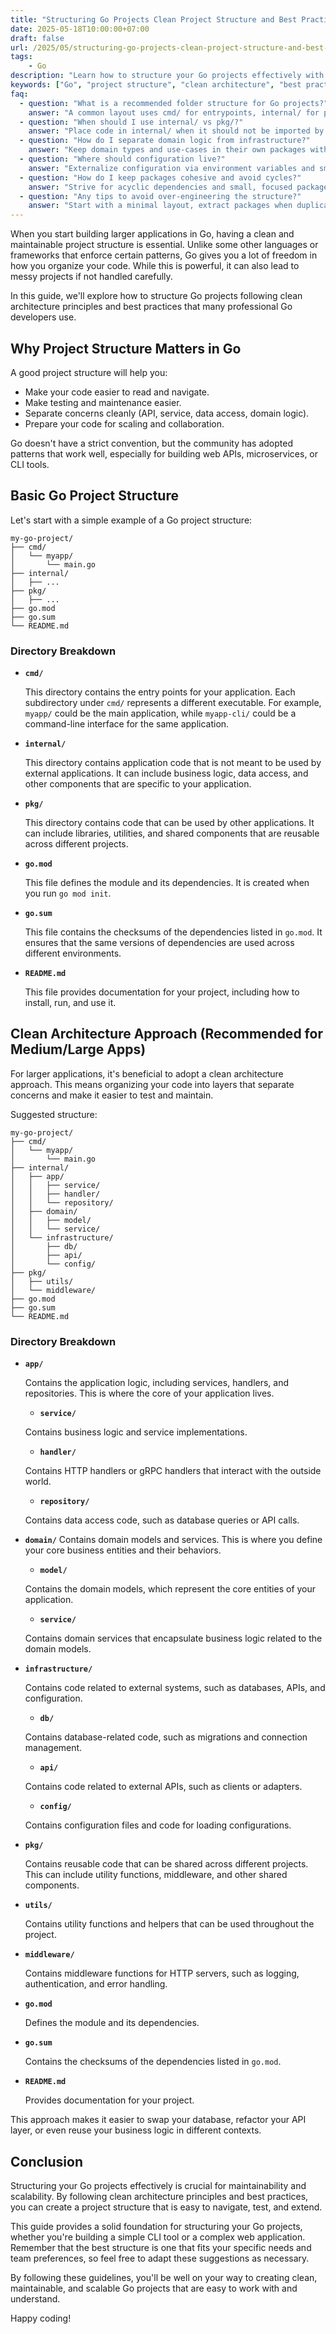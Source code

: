 ```yaml
---
title: "Structuring Go Projects Clean Project Structure and Best Practices"
date: 2025-05-18T10:00:00+07:00
draft: false
url: /2025/05/structuring-go-projects-clean-project-structure-and-best-practices.html
tags:
    - Go
description: "Learn how to structure your Go projects effectively with best practices and clean architecture principles. Discover the ideal directory structure, package organization, and tips for maintainable code."
keywords: ["Go", "project structure", "clean architecture", "best practices", "Go modules"]
faq:
  - question: "What is a recommended folder structure for Go projects?"
    answer: "A common layout uses cmd/ for entrypoints, internal/ for private packages, pkg/ for public libraries, and dedicated folders for configs, migrations, and scripts. Keep it simple and evolve as the project grows."
  - question: "When should I use internal/ vs pkg/?"
    answer: "Place code in internal/ when it should not be imported by other modules. Use pkg/ only for libraries intended for external reuse. For most applications, internal/ is sufficient."
  - question: "How do I separate domain logic from infrastructure?"
    answer: "Keep domain types and use-cases in their own packages with interfaces for infrastructure. Implement adapters for DB, HTTP, and external services in separate packages to maintain clear boundaries."
  - question: "Where should configuration live?"
    answer: "Externalize configuration via environment variables and small config files. Provide defaults, validate at startup, and avoid global mutable state by passing config into constructors."
  - question: "How do I keep packages cohesive and avoid cycles?"
    answer: "Strive for acyclic dependencies and small, focused packages. Define interfaces at the consumer side, invert dependencies, and avoid exporting unnecessary symbols."
  - question: "Any tips to avoid over-engineering the structure?"
    answer: "Start with a minimal layout, extract packages when duplication or coupling appears, and let usage drive boundaries. Favor clarity over patterns for their own sake."
---
```


When you start building larger applications in Go, having a clean and maintainable project structure is essential. Unlike some other languages or frameworks that enforce certain patterns, Go gives you a lot of freedom in how you organize your code. While this is powerful, it can also lead to messy projects if not handled carefully.

In this guide, we'll explore how to structure Go projects following clean architecture principles and best practices that many professional Go developers use.

## Why Project Structure Matters in Go

A good project structure will help you:
- Make your code easier to read and navigate.
- Make testing and maintenance easier.
- Separate concerns cleanly (API, service, data access, domain logic).
- Prepare your code for scaling and collaboration.

Go doesn't have a strict convention, but the community has adopted patterns that work well, especially for building web APIs, microservices, or CLI tools.

## Basic Go Project Structure

Let's start with a simple example of a Go project structure:

```
my-go-project/
├── cmd/
│   └── myapp/
│       └── main.go
├── internal/
│   ├── ...
├── pkg/
│   ├── ...
├── go.mod
├── go.sum
└── README.md
```

### Directory Breakdown

- **`cmd/`**
  
  This directory contains the entry points for your application. Each subdirectory under `cmd/` represents a different executable. For example, `myapp/` could be the main application, while `myapp-cli/` could be a command-line interface for the same application.
- **`internal/`**
  
  This directory contains application code that is not meant to be used by external applications. It can include business logic, data access, and other components that are specific to your application.
- **`pkg/`**
  
  This directory contains code that can be used by other applications. It can include libraries, utilities, and shared components that are reusable across different projects.
- **`go.mod`**
  
  This file defines the module and its dependencies. It is created when you run `go mod init`.
- **`go.sum`**
  
  This file contains the checksums of the dependencies listed in `go.mod`. It ensures that the same versions of dependencies are used across different environments.
- **`README.md`**
  
  This file provides documentation for your project, including how to install, run, and use it.


## Clean Architecture Approach (Recommended for Medium/Large Apps)
For larger applications, it's beneficial to adopt a clean architecture approach. This means organizing your code into layers that separate concerns and make it easier to test and maintain.

Suggested structure:

```
my-go-project/
├── cmd/
│   └── myapp/
│       └── main.go
├── internal/
│   ├── app/
│   │   ├── service/
│   │   ├── handler/
│   │   └── repository/
│   ├── domain/
│   │   ├── model/
│   │   └── service/
│   └── infrastructure/
│       ├── db/
│       ├── api/
│       └── config/
├── pkg/
│   ├── utils/
│   └── middleware/
├── go.mod
├── go.sum
└── README.md
```

### Directory Breakdown
- **`app/`**
  
  Contains the application logic, including services, handlers, and repositories. This is where the core of your application lives.
  - **`service/`**
  
  Contains business logic and service implementations.
  - **`handler/`**
  
  Contains HTTP handlers or gRPC handlers that interact with the outside world.
  - **`repository/`**
  
  Contains data access code, such as database queries or API calls.
- **`domain/`**
  Contains domain models and services. This is where you define your core business entities and their behaviors.
  - **`model/`**
  
  Contains the domain models, which represent the core entities of your application.
  - **`service/`**
  
  Contains domain services that encapsulate business logic related to the domain models.
- **`infrastructure/`**
  
  Contains code related to external systems, such as databases, APIs, and configuration.
  - **`db/`**
  
  Contains database-related code, such as migrations and connection management.
  - **`api/`**
  
  Contains code related to external APIs, such as clients or adapters.
  - **`config/`**
  
  Contains configuration files and code for loading configurations.
- **`pkg/`**
  
  Contains reusable code that can be shared across different projects. This can include utility functions, middleware, and other shared components.
- **`utils/`**
  
  Contains utility functions and helpers that can be used throughout the project.
- **`middleware/`**
  
  Contains middleware functions for HTTP servers, such as logging, authentication, and error handling.
- **`go.mod`**
  
  Defines the module and its dependencies.
- **`go.sum`**
  
  Contains the checksums of the dependencies listed in `go.mod`.
- **`README.md`**
  
  Provides documentation for your project.

This approach makes it easier to swap your database, refactor your API layer, or even reuse your business logic in different contexts.

## Conclusion
Structuring your Go projects effectively is crucial for maintainability and scalability. By following clean architecture principles and best practices, you can create a project structure that is easy to navigate, test, and extend.

This guide provides a solid foundation for structuring your Go projects, whether you're building a simple CLI tool or a complex web application. Remember that the best structure is one that fits your specific needs and team preferences, so feel free to adapt these suggestions as necessary.

By following these guidelines, you'll be well on your way to creating clean, maintainable, and scalable Go projects that are easy to work with and understand.

Happy coding!
